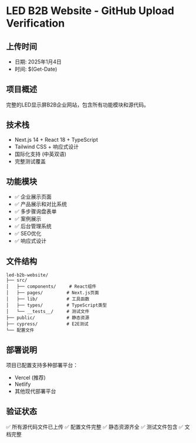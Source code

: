 # LED B2B Website - GitHub Upload Verification

## 上传时间
- 日期: 2025年1月4日
- 时间: $(Get-Date)

## 项目概述
完整的LED显示屏B2B企业网站，包含所有功能模块和源代码。

## 技术栈
- Next.js 14 + React 18 + TypeScript
- Tailwind CSS + 响应式设计
- 国际化支持 (中英双语)
- 完整测试覆盖

## 功能模块
- ✅ 企业展示页面
- ✅ 产品展示和对比系统
- ✅ 多步骤询盘表单
- ✅ 案例展示
- ✅ 后台管理系统
- ✅ SEO优化
- ✅ 响应式设计

## 文件结构
```
led-b2b-website/
├── src/
│   ├── components/     # React组件
│   ├── pages/         # Next.js页面
│   ├── lib/           # 工具函数
│   ├── types/         # TypeScript类型
│   └── __tests__/     # 测试文件
├── public/            # 静态资源
├── cypress/           # E2E测试
└── 配置文件
```

## 部署说明
项目已配置支持多种部署平台：
- Vercel (推荐)
- Netlify
- 其他现代部署平台

## 验证状态
✅ 所有源代码文件已上传
✅ 配置文件完整
✅ 静态资源齐全
✅ 测试文件包含
✅ 文档完整